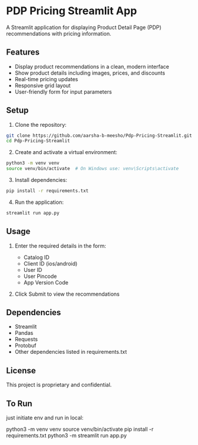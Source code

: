# PDP Pricing Streamlit App

A Streamlit application for displaying Product Detail Page (PDP) recommendations with pricing information.

## Features

- Display product recommendations in a clean, modern interface
- Show product details including images, prices, and discounts
- Real-time pricing updates
- Responsive grid layout
- User-friendly form for input parameters

## Setup

1. Clone the repository:
```bash
git clone https://github.com/aarsha-b-meesho/Pdp-Pricing-Streamlit.git
cd Pdp-Pricing-Streamlit
```

2. Create and activate a virtual environment:
```bash
python3 -m venv venv
source venv/bin/activate  # On Windows use: venv\Scripts\activate
```

3. Install dependencies:
```bash
pip install -r requirements.txt
```

4. Run the application:
```bash
streamlit run app.py
```

## Usage

1. Enter the required details in the form:
   - Catalog ID
   - Client ID (ios/android)
   - User ID
   - User Pincode
   - App Version Code

2. Click Submit to view the recommendations

## Dependencies

- Streamlit
- Pandas
- Requests
- Protobuf
- Other dependencies listed in requirements.txt

## License

This project is proprietary and confidential. 

## To Run 
just initiate env and run in local:

python3 -m venv venv
source venv/bin/activate
pip install -r requirements.txt
python3 -m  streamlit run app.py

